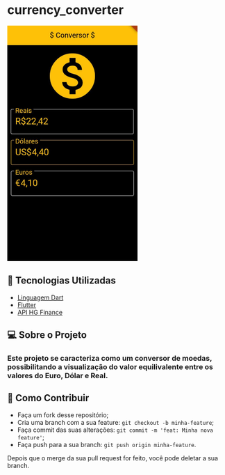 # currency_converter

<img src = "img/conversor.jpg" width="300" background-position = "center">

## 🔎 Tecnologias Utilizadas
<ul>
  <a href="https://dart.dev/"><li>Linguagem Dart</li></a>
  <a href="https://flutter.dev/"><li>Flutter</li></a>
  <a href="https://hgbrasil.com/status/finance"><li>API HG Finance</li></a>
</ul>

## 💻 Sobre o Projeto
 
<h3>Este projeto se caracteriza como um conversor de moedas, possibilitando a visualização 
  do valor equilivalente entre os valores do Euro, Dólar e Real.
 
## 🚀 Como Contribuir

- Faça um fork desse repositório;
- Cria uma branch com a sua feature: `git checkout -b minha-feature`;
- Faça commit das suas alterações: `git commit -m 'feat: Minha nova feature'`;
- Faça push para a sua branch: `git push origin minha-feature`.

Depois que o merge da sua pull request for feito, você pode deletar a sua branch.

